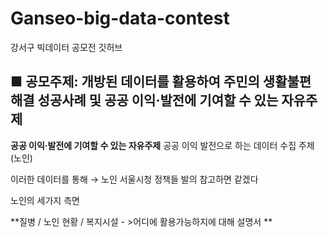 # Ganseo-big-data-contest
강서구 빅데이터 공모전 깃허브 

## ■ 공모주제: 개방된 데이터를 활용하여 주민의 생활불편 해결 성공사례 및 공공 이익·발전에 기여할 수 있는 자유주제


**공공 이익·발전에 기여할 수 있는 자유주제** 공공 이익 발전으로 하는 데이터 수집 주제 (노인) 

이러한 데이터를 통해  → 노인 서울시청 정책들 발의 참고하면 같겠다 

노인의 세가지 측면 

**질병 / 노인 현황 / 복지시설 - >어디에 활용가능하지에 대해 설명서 **
